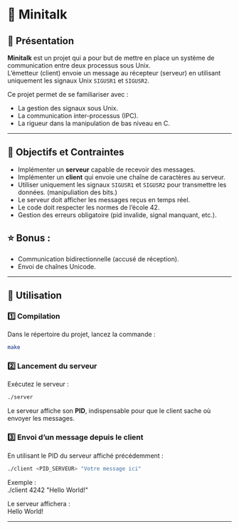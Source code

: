 # 📡 Minitalk

## 📖 Présentation
**Minitalk** est un projet qui a pour but de mettre en place un système de communication entre deux processus sous Unix.  
L’émetteur (client) envoie un message au récepteur (serveur) en utilisant uniquement les signaux Unix `SIGUSR1` et `SIGUSR2`.  

Ce projet permet de se familiariser avec :
- La gestion des signaux sous Unix.
- La communication inter-processus (IPC).
- La rigueur dans la manipulation de bas niveau en C.

---

## 🎯 Objectifs et Contraintes
- Implémenter un **serveur** capable de recevoir des messages.
- Implémenter un **client** qui envoie une chaîne de caractères au serveur.
- Utiliser uniquement les signaux `SIGUSR1` et `SIGUSR2` pour transmettre les données. (manipuliation des bits.)
- Le serveur doit afficher les messages reçus en temps réel.
- Le code doit respecter les normes de l’école 42.
- Gestion des erreurs obligatoire (pid invalide, signal manquant, etc.).

## ⭐ Bonus :
  - Communication bidirectionnelle (accusé de réception).
  - Envoi de chaînes Unicode.
---

## 🚀 Utilisation

### 1️⃣ Compilation
Dans le répertoire du projet, lancez la commande :
```bash
make
```
### 2️⃣ Lancement du serveur
Exécutez le serveur :  
```bash
./server  
```
Le serveur affiche son **PID**, indispensable pour que le client sache où envoyer les messages.

### 3️⃣ Envoi d’un message depuis le client
En utilisant le PID du serveur affiché précédemment : 
```bash
./client <PID_SERVEUR> "Votre message ici"  
```
Exemple :  
./client 4242 "Hello World!"  

Le serveur affichera :  
Hello World!  

---
